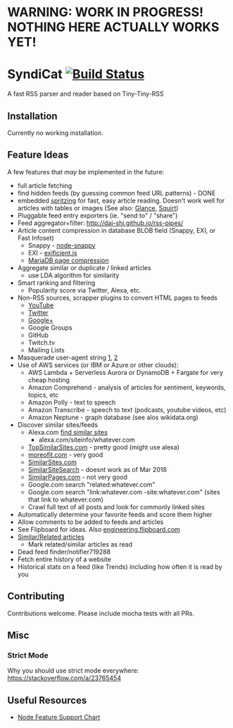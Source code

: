 # WARNING: WORK IN PROGRESS! NOTHING HERE ACTUALLY WORKS YET!
# SyndiCat [![Build Status](https://travis-ci.org/jchristi/syndicat.svg?branch=master)](https://travis-ci.org/jchristi/syndicat)
A fast RSS parser and reader based on Tiny-Tiny-RSS

## Installation
Currently no working installation.

## Feature Ideas
A few features that *may* be implemented in the future:

* full article fetching
* find hidden feeds (by guessing common feed URL patterns) - DONE
* embedded [spritzing](http://spritzinc.com/) for fast, easy article reading.
  Doesn't work well for articles with tables or images (See also: [Glance](https://github.com/Miserlou/Glance),
  [Squirt](https://github.com/cameron/squirt))
* Pluggable feed entry exporters (ie. "send to" / "share")
* Feed aggregator+filter: http://dai-shi.github.io/rss-pipes/
* Article content compression in database BLOB field (Snappy, EXI, or Fast Infoset)
  * Snappy - [node-snappy](https://github.com/kesla/node-snappy)
  * EXI - [exificient.js](https://github.com/EXIficient/exificient.js)
  * [MariaDB page compression](https://mariadb.com/kb/en/library/compression/)
* Aggregate similar or duplicate / linked articles
  * use LDA algorithm for similarity
* Smart ranking and filtering
  * Popularity score via Twitter, Alexa, etc.
* Non-RSS sources, scrapper plugins to convert HTML pages to feeds
  * [YouTube](https://github.com/porjo/freshtube/blob/master/js/script.js)
  * [Twitter](https://www.ibm.com/developerworks/library/wa-convert-your-twitter-lists-to-rss/index.html)
  * [Google+](https://www.labnol.org/internet/google-plus-rss-feeds/25557/)
  * Google Groups
  * GitHub
  * Twitch.tv
  * Mailing Lists
* Masquerade user-agent string [1](https://techblog.willshouse.com/2012/01/03/most-common-user-agents/), [2](https://udger.com/resources/ua-list)
* Use of AWS services (or IBM or Azure or other clouds):
  * AWS Lambda + Serverless Aurora or DynamoDB + Fargate for very cheap hosting
  * Amazon Comprehend - analysis of articles for sentiment, keywords, topics, etc
  * Amazon Polly - text to speech
  * Amazon Transcribe - speech to text (podcasts, youtube videos, etc)
  * Amazon Neptune - graph database (see alos wikidata.org)
* Discover similar sites/feeds
  * Alexa.com [find similar sites](https://www.alexa.com/find-similar-sites)
    * alexa.com/siteinfo/whatever.com
  * [TopSimilarSites.com](http://www.topsimilarsites.com) - pretty good (might use alexa)
  * [moreofit.com](http://www.moreofit.com) - very good
  * [SimilarSites.com](https://www.similarsites.com)
  * [SimilarSiteSearch](https://www.similarsitesearch.com) - doesnt work as of Mar 2018
  * [SimilarPages.com](http://www.similarpages.com) - not very good
  * Google.com search "related:whatever.com"
  * Google.com search "link:whatever.com -site:whatever.com" (sites that link to whatever.com)
  * Crawl full text of all posts and look for commonly linked sites
* Automatically determine your favorite feeds and score them higher
* Allow comments to be added to feeds and articles
* See Flipboard for ideas. Also [engineering.flipboard.com](http://engineering.flipboard.com)
* [Similar/Related articles](http://engineering.flipboard.com/2017/02/storyclustering)
  * Mark related/similar articles as read
* Dead feed finder/notifier719288
* Fetch entire history of a website
* Historical stats on a feed (like Trends) including how often it is read by you


## Contributing
Contributions welcome. Please include mocha tests with all PRs.

## Misc
### Strict Mode
Why you should use strict mode everywhere: https://stackoverflow.com/a/23765454

## Useful Resources
- [Node Feature Support Chart](http://node.green/)
